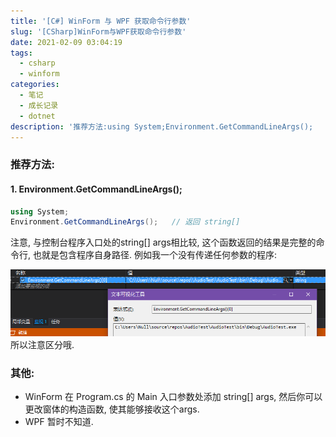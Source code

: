 ```yaml
---
title: '[C#] WinForm 与 WPF 获取命令行参数'
slug: '[CSharp]WinForm与WPF获取命令行参数'
date: 2021-02-09 03:04:19
tags:
  - csharp
  - winform
categories:
  - 笔记
  - 成长记录
  - dotnet
description: '推荐方法:using System;Environment.GetCommandLineArgs();   // 返回 string[]注意, 与控制台程序入口处的string[] args相比较, 这个函数返回的结果是完整的命令行, 也就是包含程序自身路径. 例如我一个没有传递任何参数的程序:所以注意区分哦.其他:WinForm在 Program.cs 的 Main 入口参数处添加 string[] args, 然后你可以更改窗体的构造函数, 使其能够接收这个args.WPF暂时不'
---
```


### 推荐方法:

#### 1. Environment.GetCommandLineArgs();

```csharp
using System;
Environment.GetCommandLineArgs();   // 返回 string[]
```

注意, 与控制台程序入口处的string[] args相比较, 这个函数返回的结果是完整的命令行, 也就是包含程序自身路径. 例如我一个没有传递任何参数的程序:

![](images/20210209030243165.png)
所以注意区分哦.

#### 

### 其他:

- WinForm
    在 Program.cs 的 Main 入口参数处添加 string[] args, 然后你可以更改窗体的构造函数, 使其能够接收这个args.
- WPF
    暂时不知道.

